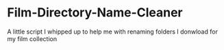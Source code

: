 # Film-Directory-Name-Cleaner
A little script I whipped up to help me with renaming folders I donwload for my film collection
